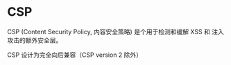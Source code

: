 # CSP

CSP (Content Security Policy, 内容安全策略) 是个用于检测和缓解 XSS 和 注入攻击的额外安全层。

CSP 设计为完全向后兼容（CSP version 2 除外）